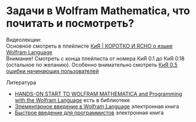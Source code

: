 # Задачи в Wolfram Mathematica, что почитать и посмотреть?

Видеолекции:</br>
Основное смотреть в плейлисте [КиЯ | КОРОТКО И ЯСНО о языке Wolfram Language](https://www.youtube.com/playlist?list=PLgkI1WEMuGJnRf_ah7HFd97-OLHFmBqZ8)</br>
Внимание! Смотреть с конца плейлиста от номера КиЯ 0.1 до КиЯ 0.18 (остальное по желанию). Особенно внимательно смотреть [КиЯ 0.5 ошибки начинающих пользователей](https://www.youtube.com/watch?v=Dfxc4E0iRro)</br>

Литература
- [HANDS-ON START TO WOLFRAM MATHEMATICA and Programming with the Wolfram Language](https://www.handsonstart.com) есть в библиотеке
- [Элементарное введение в Wolfram Language](https://www.wolfram.com/language/elementary-introduction/2nd-ed/) электронная книга
- [Быстрое введение для программистов](https://www.wolfram.com/language/fast-introduction-for-programmers/en/) электронная книга
